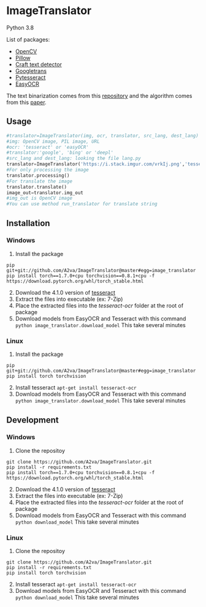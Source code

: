 # ImageTranslator
 
Python 3.8

List of packages:
* [OpenCV](https://github.com/skvark/opencv-python)
* [Pillow](https://github.com/python-pillow/Pillow)
* [Craft text detector](https://github.com/fcakyon/craft-text-detector)
* [Googletrans](https://github.com/ssut/py-googletrans)
* [Pytesseract](https://github.com/madmaze/pytesseract)
* [EasyOCR](https://github.com/JaidedAI/EasyOCR)

The text binarization comes from this [repository](https://github.com/jasonlfunk/ocr-text-extraction) and the algorithm comes from this [paper](http://www.m.cs.osakafu-u.ac.jp/cbdar2007/proceedings/papers/O1-1.pdf).

## Usage

```python
#translator=ImageTranslator(img, ocr, translator, src_lang, dest_lang)
#img: OpenCV image, PIL image, URL
#ocr: 'tesseract' or 'easyOCR'
#translator:'google', 'bing' or 'deepl'
#src_lang and dest_lang: looking the file lang.py
translator=ImageTranslator('https://i.stack.imgur.com/vrkIj.png','tesseract','google','eng','fra')
#For only processing the image
translator.processing()
#For translate the image
translator.translate()
image_out=translator.img_out
#img_out is OpenCV image
#You can use method run_translator for translate string
```
## Installation

### Windows
1. Install the package
```
pip git+git://github.com/A2va/ImageTranslator@master#egg=image_translator
pip install torch==1.7.0+cpu torchvision==0.8.1+cpu -f https://download.pytorch.org/whl/torch_stable.html
```
2. Download the 4.1.0 version of [tesseract](https://digi.bib.uni-mannheim.de/tesseract/)
3. Extract the files into executable (ex: 7-Zip)
4. Place the extracted files into the *tesseract-ocr* folder at the root of package
5. Download models from EasyOCR and Tesseract with this command `python image_translator.download_model` 
This take several minutes

### Linux
1. Install the package
```
pip git+git://github.com/A2va/ImageTranslator@master#egg=image_translator
pip install torch torchvision
```
2. Install tesseract `apt-get install tesseract-ocr`
3. Download models from EasyOCR and Tesseract with this command `python image_translator.download_model` 
This take several minutes

## Development

### Windows
1. Clone the repositoy
```
git clone https://github.com/A2va/ImageTranslator.git
pip install -r requirements.txt
pip install torch==1.7.0+cpu torchvision==0.8.1+cpu -f https://download.pytorch.org/whl/torch_stable.html
```
2. Download the 4.1.0 version of [tesseract](https://digi.bib.uni-mannheim.de/tesseract/)
3. Extract the files into executable (ex: 7-Zip)
4. Place the extracted files into the *tesseract-ocr* folder at the root of package
5. Download models from EasyOCR and Tesseract with this command `python download_model` 
This take several minutes

### Linux
1. Clone the repositoy
```
git clone https://github.com/A2va/ImageTranslator.git
pip install -r requirements.txt
pip install torch torchvision
```
2. Install tesseract `apt-get install tesseract-ocr`
3. Download models from EasyOCR and Tesseract with this command `python download_model` 
This take several minutes